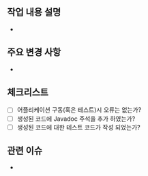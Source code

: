 ## 작업 내용 설명
- 

## 주요 변경 사항
- 

## 체크리스트
- [ ] 어플리케이션 구동(혹은 테스트)시 오류는 없는가?
- [ ] 생성된 코드에 Javadoc 주석을 추가 하였는가?
- [ ] 생성된 코드에 대한 테스트 코드가 작성 되었는가?

## 관련 이슈
- 
